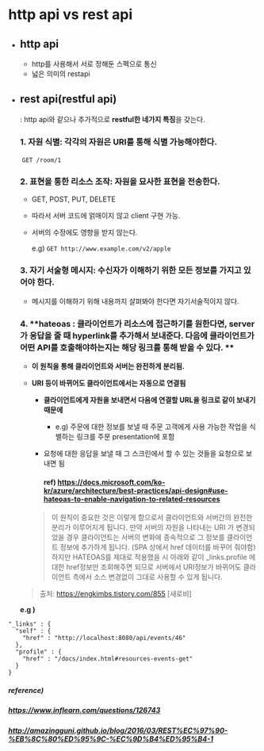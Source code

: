 # http api vs rest api

* ## http api

  * http를 사용해서 서로 정해둔 스펙으로 통신
  * 넓은 의미의 restapi




* ## rest api(restful api)

  : http api와 같으나 추가적으로 **restful한 네가지 특징**을 갖는다.

  ### 1. 자원 식별: 각각의 자원은 URI를 통해 식별 가능해야한다.

  ​	`GET /room/1`

  

  ### 2. 표현을 통한 리소스 조작: 자원을 묘사한 표현을 전송한다.

  * GET, POST, PUT, DELETE

  * 따라서 서버 코드에 얽매이지 않고 client 구현 가능.

  * 서버의 수정에도 영향을 받지 않는다.

    e.g) `GET http://www.example.com/v2/apple`

    

  ### 3. 자기 서술형 메시지: 수신자가 이해하기 위한 모든 정보를 가지고 있어야 한다.

  * 메시지를 이해하기 위해 내용까지 살펴봐야 한다면 자기서술적이지 않다.

  

  ### 4. **hateoas : 클라이언트가 리소스에 접근하기를 원한다면, server가 응답을 줄 때 hyperlink를 추가해서 보내준다. 다음에 클라이언트가 어떤 API를 호출해야하는지는 해당 링크를 통해 받을 수 있다. **

  * **이 원칙을 통해 클라이언트와 서버는 완전하게 분리됨.**

  * **URI 등이 바뀌어도 클라이언트에서는 자동으로 연결됨**

    * **클라이언트에게 자원을 보내면서 다음에 연결할 URL을 링크로 같이 보내기 때문에**

      * e.g) 주문에 대한 정보를 보낼 때 주문 고객에게 사용 가능한 작업을 식별하는 링크를 주문 presentation에 포함

    * 요청에 대한 응답을 보낼 때 그 스크린에서 할 수 있는 것들을 요청으로 보내면 됨

      #### ref) https://docs.microsoft.com/ko-kr/azure/architecture/best-practices/api-design#use-hateoas-to-enable-navigation-to-related-resources

    > 이 원칙이 중요한 것은 이렇게 함으로서 클라이언트와 서버간의 완전한 분리가 이루어지게 됩니다. 만약 서버의 자원을 나타내는 URI 가 변경되었을 경우 클라이언트는 서버의 변화에 종속적으로 그 정보를 클라이언트 정보에 추가하게 됩니다. (SPA 상에서 href 데이터를 바꾸어 줘야함) 하지만 HATEOAS를 제대로 적용했을 시 아래와 같이 _links.profile 에 대한 href정보만 조회해주면 되므로 서버에서 URI정보가 바뀌어도 클라이언트 측에서 소스 변경없이 그대로 사용할 수 있게 됩니다.

  >출처: https://engkimbs.tistory.com/855 [새로비]

  **e.g )**

```
"_links" : {
  "self" : {
    "href" : "http://localhost:8080/api/events/46"
  },
  "profile" : {
    "href" : "/docs/index.html#resources-events-get"
  }
}
```



##### reference) 

##### https://www.inflearn.com/questions/126743

##### http://amazingguni.github.io/blog/2016/03/REST%EC%97%90-%EB%8C%80%ED%95%9C-%EC%9D%B4%ED%95%B4-1
